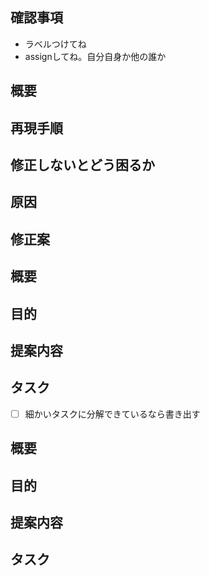 ## 確認事項

* ラベルつけてね
* assignしてね。自分自身か他の誰か

<!-- あくまでテンプレートなので必ずしもすべての項目を埋めなくてよい -->

<!-- 不具合のテンプレート -->
## 概要
## 再現手順
## 修正しないとどう困るか
## 原因
## 修正案

<!-- 要望(やってほしいこと)のテンプレート -->
## 概要
## 目的
## 提案内容
## タスク
- [ ] 細かいタスクに分解できているなら書き出す

<!-- まだ要望しないこと(やらなくていいこと)のテンプレート -->
## 概要
## 目的
## 提案内容
## タスク




